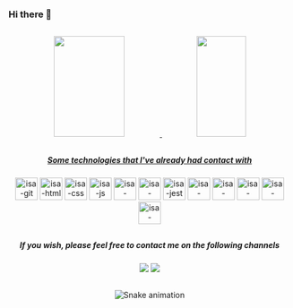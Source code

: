 ### Hi there 👋

<!--
**isabeladearo/isabeladearo** is a ✨ _special_ ✨ repository because its `README.md` (this file) appears on your GitHub profile.

Here are some ideas to get you started:

- 🔭 I’m currently working on ...
- 🌱 I’m currently learning ...
- 👯 I’m looking to collaborate on ...
- 🤔 I’m looking for help with ...
- 💬 Ask me about ...
- 📫 How to reach me: ...
- 😄 Pronouns: ...
- ⚡ Fun fact: ...
-->

##

<div align="center">
  <a href="https://github.com/isabeladearo">
  <img height="180em" width="50%" src="https://github-readme-stats.vercel.app/api?username=isabeladearo&show_icons=true&include_all_commits=true&count_private=true&theme=tokyonight"/>
  <img height="180em" width="42%" src="https://github-readme-stats.vercel.app/api/top-langs/?username=isabeladearo&layout=compact&langs_count=7&theme=tokyonight"/>
</div>

##

<h5 align="center">Some technologies that I've already had contact with</h5>
<div align="center"> 
  <a href="https://git-scm.com/" target="_blank"><img src="https://cdn.jsdelivr.net/gh/devicons/devicon/icons/git/git-original.svg" alt="isa-git" height="40" width="40"></a>
  <a href="https://www.w3schools.com/html/default.asp" target="_blank"><img src="https://cdn.jsdelivr.net/gh/devicons/devicon/icons/html5/html5-original.svg" alt="isa-html" height="40" width="40"></a>
  <a href="https://www.w3schools.com/cssref/" target="_blank"><img src="https://cdn.jsdelivr.net/gh/devicons/devicon/icons/css3/css3-original.svg" alt="isa-css" height="40" width="40"></a>
  <a href="https://www.w3schools.com/js/default.asp" target="_blank"><img src="https://cdn.jsdelivr.net/gh/devicons/devicon/icons/javascript/javascript-original.svg" alt="isa-js" height="40" width="40"></a>
  <a href="https://pt-br.reactjs.org/" target="_blank"><img src="https://cdn.jsdelivr.net/gh/devicons/devicon/icons/react/react-original.svg" alt="isa-react" height="40" width="40"></a>
  <a href="https://redux.js.org/" target="_blank"><img src="https://cdn.jsdelivr.net/gh/devicons/devicon/icons/redux/redux-original.svg" alt="isa-redux" height="40" width="40"></a>
  <a href="https://jestjs.io/" target="_blank"><img src="https://cdn.jsdelivr.net/gh/devicons/devicon/icons/jest/jest-plain.svg" alt="isa-jest" height="40" width="40"></a>
  <a href="https://www.docker.com/" target="_blank"><img src="https://cdn.jsdelivr.net/gh/devicons/devicon/icons/docker/docker-original.svg" alt="isa-docker" height="40" width="40"></a>
  <a href="https://www.mysql.com/" target="_blank"><img src="https://cdn.jsdelivr.net/gh/devicons/devicon/icons/mysql/mysql-original.svg" alt="isa-mysql" height="40" width="40"></a>
  <a href="https://nodejs.org/en/" target="_blank"><img src="https://cdn.jsdelivr.net/gh/devicons/devicon/icons/nodejs/nodejs-original.svg" alt="isa-nodejs" height="40" width="40"></a>
  <a href="https://mochajs.org/" target="_blank"><img src="https://cdn.jsdelivr.net/gh/devicons/devicon/icons/mocha/mocha-plain.svg" alt="isa-mocha" height="40" width="40"></a>
  <a href="https://sequelize.org/" target="_blank"><img src="https://cdn.jsdelivr.net/gh/devicons/devicon/icons/sequelize/sequelize-original.svg" alt="isa-sequelize" height="40" width="40"></a>
</div>
  
##

<h5 align="center">If you wish, please feel free to contact me on the following channels</h5>
<div align="center">
  <a href="https://www.linkedin.com/in/isabeladearo/" target="_blank"><img src="https://img.shields.io/badge/LinkedIn-0077B5?style=for-the-badge&logo=linkedin&logoColor=white" target="_blank"></a>
  <a href="mailto:euisabeladearo@gmail.com" target="_blank"><img src="https://img.shields.io/badge/-Gmail-%23333?style=for-the-badge&logo=gmail&logoColor=white" target="_blank"></a>
  
  ##
  
  ![Snake animation](https://github.com/isabeladearo/isabeladearo/blob/output/github-contribution-grid-snake.svg)
</div>

##


  



